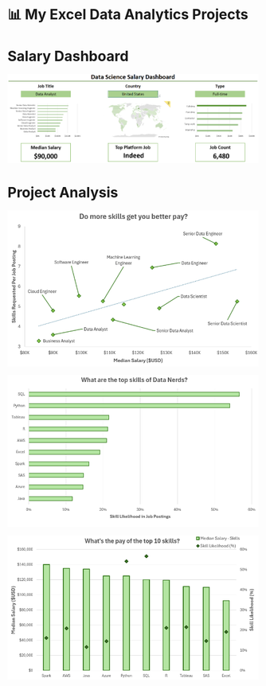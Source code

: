 # 📊 My Excel Data Analytics Projects
# Salary Dashboard

![1_Salary_Dashboard](Images/1_Salary_Dashboard.PNG)

# Project Analysis

![Project_Analysis_Chart1](Images/2_Project_Analysis_Chart1.PNG)

![Project_Analysis_Chart3](Images/2_Project_Analysis_Chart3.PNG)

![Project_Analysis_Chart4](Images/2_Project_Analysis_Chart4.PNG)
